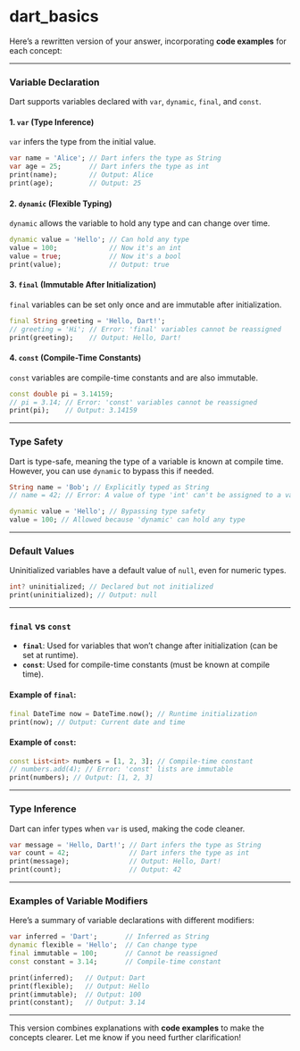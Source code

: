 # dart_basics

Here’s a rewritten version of your answer, incorporating **code examples** for each concept:

---

### **Variable Declaration**
Dart supports variables declared with `var`, `dynamic`, `final`, and `const`.

#### 1. **`var` (Type Inference)**
`var` infers the type from the initial value.
```dart
var name = 'Alice'; // Dart infers the type as String
var age = 25;       // Dart infers the type as int
print(name);        // Output: Alice
print(age);         // Output: 25
```

#### 2. **`dynamic` (Flexible Typing)**
`dynamic` allows the variable to hold any type and can change over time.
```dart
dynamic value = 'Hello'; // Can hold any type
value = 100;             // Now it's an int
value = true;            // Now it's a bool
print(value);            // Output: true
```

#### 3. **`final` (Immutable After Initialization)**
`final` variables can be set only once and are immutable after initialization.
```dart
final String greeting = 'Hello, Dart!';
// greeting = 'Hi'; // Error: 'final' variables cannot be reassigned
print(greeting);    // Output: Hello, Dart!
```

#### 4. **`const` (Compile-Time Constants)**
`const` variables are compile-time constants and are also immutable.
```dart
const double pi = 3.14159;
// pi = 3.14; // Error: 'const' variables cannot be reassigned
print(pi);    // Output: 3.14159
```

---

### **Type Safety**
Dart is type-safe, meaning the type of a variable is known at compile time. However, you can use `dynamic` to bypass this if needed.
```dart
String name = 'Bob'; // Explicitly typed as String
// name = 42; // Error: A value of type 'int' can't be assigned to a variable of type 'String'

dynamic value = 'Hello'; // Bypassing type safety
value = 100; // Allowed because 'dynamic' can hold any type
```

---

### **Default Values**
Uninitialized variables have a default value of `null`, even for numeric types.
```dart
int? uninitialized; // Declared but not initialized
print(uninitialized); // Output: null
```

---

### **`final` vs `const`**
- **`final`**: Used for variables that won’t change after initialization (can be set at runtime).
- **`const`**: Used for compile-time constants (must be known at compile time).

#### Example of `final`:
```dart
final DateTime now = DateTime.now(); // Runtime initialization
print(now); // Output: Current date and time
```

#### Example of `const`:
```dart
const List<int> numbers = [1, 2, 3]; // Compile-time constant
// numbers.add(4); // Error: 'const' lists are immutable
print(numbers); // Output: [1, 2, 3]
```

---

### **Type Inference**
Dart can infer types when `var` is used, making the code cleaner.
```dart
var message = 'Hello, Dart!'; // Dart infers the type as String
var count = 42;               // Dart infers the type as int
print(message);               // Output: Hello, Dart!
print(count);                 // Output: 42
```

---

### **Examples of Variable Modifiers**
Here’s a summary of variable declarations with different modifiers:
```dart
var inferred = 'Dart';       // Inferred as String
dynamic flexible = 'Hello';  // Can change type
final immutable = 100;       // Cannot be reassigned
const constant = 3.14;       // Compile-time constant

print(inferred);   // Output: Dart
print(flexible);   // Output: Hello
print(immutable);  // Output: 100
print(constant);   // Output: 3.14
```

---

This version combines explanations with **code examples** to make the concepts clearer. Let me know if you need further clarification!